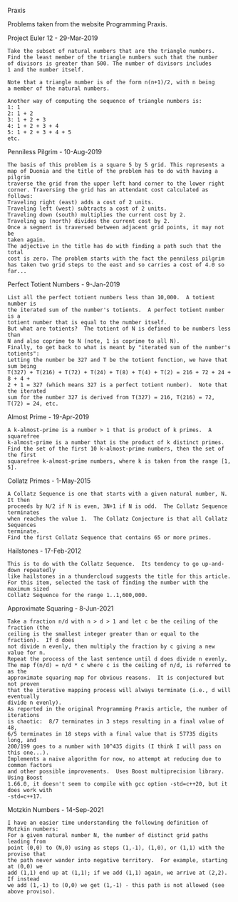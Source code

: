 Praxis

Problems taken from the website Programming Praxis.

Project Euler 12 - 29-Mar-2019

    Take the subset of natural numbers that are the triangle numbers.
    Find the least member of the triangle numbers such that the number
    of divisors is greater than 500. The number of divisors includes
    1 and the number itself.
    
    Note that a triangle number is of the form n(n+1)/2, with n being
    a member of the natural numbers.
    
    Another way of computing the sequence of triangle numbers is:
    1: 1
    2: 1 + 2
    3: 1 + 2 + 3
    4: 1 + 2 + 3 + 4
    5: 1 + 2 + 3 + 4 + 5
    etc.

Penniless Pilgrim - 10-Aug-2019

    The basis of this problem is a square 5 by 5 grid. This represents a
    map of Duonia and the title of the problem has to do with having a pilgrim
    traverse the grid from the upper left hand corner to the lower right
    corner. Traversing the grid has an attendant cost calculated as follows:
    Traveling right (east) adds a cost of 2 units.
    Traveling left (west) subtracts a cost of 2 units.
    Traveling down (south) multiplies the current cost by 2.
    Traveling up (north) divides the current cost by 2.
    Once a segment is traversed between adjacent grid points, it may not be
    taken again.
    The adjective in the title has do with finding a path such that the total
    cost is zero. The problem starts with the fact the penniless pilgrim
    has taken two grid steps to the east and so carries a cost of 4.0 so far...

Perfect Totient Numbers - 9-Jan-2019

    List all the perfect totient numbers less than 10,000.  A totient number is
    the iterated sum of the number's totients.  A perfect totient number is a
    totient number that is equal to the number itself.
    But what are totients?  The totient of N is defined to be numbers less than
    N and also coprime to N (note, 1 is coprime to all N).
    Finally, to get back to what is meant by "iterated sum of the number's totients":
    Letting the number be 327 and T be the totient function, we have that sum being
    T(327) + T(216) + T(72) + T(24) + T(8) + T(4) + T(2) = 216 + 72 + 24 + 8 + 4 +
    2 + 1 = 327 (which means 327 is a perfect totient number).  Note that the iterated
    sum for the number 327 is derived from T(327) = 216, T(216) = 72, T(72) = 24, etc.

Almost Prime - 19-Apr-2019

    A k-almost-prime is a number > 1 that is product of k primes.  A squarefree
    k-almost-prime is a number that is the product of k distinct primes.
    Find the set of the first 10 k-almost-prime numbers, then the set of the first
    squarefree k-almost-prime numbers, where k is taken from the range [1, 5].

Collatz Primes - 1-May-2015

    A Collatz Sequence is one that starts with a given natural number, N.  It then
    proceeds by N/2 if N is even, 3N+1 if N is odd.  The Collatz Sequence terminates
    when reaches the value 1.  The Collatz Conjecture is that all Collatz Sequences
    terminate.
    Find the first Collatz Sequence that contains 65 or more primes.

Hailstones - 17-Feb-2012

    This is to do with the Collatz Sequence.  Its tendency to go up-and-down repeatedly
    like hailstones in a thundercloud suggests the title for this article.
    For this item, selected the task of finding the number with the maximum sized
    Collatz Sequence for the range 1..1,600,000.

Approximate Squaring - 8-Jun-2021

    Take a fraction n/d with n > d > 1 and let c be the ceiling of the fraction (the
    ceiling is the smallest integer greater than or equal to the fraction).  If d does
    not divide n evenly, then multiply the fraction by c giving a new value for n.
    Repeat the process of the last sentence until d does divide n evenly.
    The map f(n/d) = n/d * c where c is the ceiling of n/d, is referred to as the
    approximate squaring map for obvious reasons.  It is conjectured but not proven
    that the iterative mapping process will always terminate (i.e., d will eventually
    divide n evenly).
    As reported in the original Programming Praxis article, the number of iterations
    is chaotic:  8/7 terminates in 3 steps resulting in a final value of 48,
    6/5 terminates in 18 steps with a final value that is 57735 digits long, and
    200/199 goes to a number with 10^435 digits (I think I will pass on this one...).
    Implements a naive algorithm for now, no attempt at reducing due to common factors
    and other possible improvements.  Uses Boost multiprecision library.  Using Boost
    1.66.0, it doesn't seem to compile with gcc option -std=c++20, but it does work with
    -std=c++17.

Motzkin Numbers - 14-Sep-2021

    I have an easier time understanding the following definition of Motzkin numbers:
    For a given natural number N, the number of distinct grid paths leading from
    point (0,0) to (N,0) using as steps (1,-1), (1,0), or (1,1) with the proviso that
    the path never wander into negative territory.  For example, starting at (0,0) we
    add (1,1) end up at (1,1); if we add (1,1) again, we arrive at (2,2).  If instead
    we add (1,-1) to (0,0) we get (1,-1) - this path is not allowed (see above proviso).
